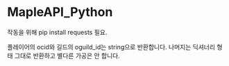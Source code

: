# MapleAPI_Python

작동을 위해 pip install requests 필요.

플레이어의 ocid와 길드의 oguild_id는 string으로 반환합니다.
나머지는 딕셔너리 형태 그대로 반환하고 별다른 가공은 안 합니다.
